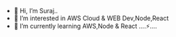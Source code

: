 - 👋 Hi, I’m Suraj..
- 👀 I’m interested in AWS Cloud & WEB Dev,Node,React
- 🌱 I’m currently learning AWS,Node & React
                        ....⚡.... 

<!---
Smolke9/Smolke9 is a ✨ special ✨ repository because its `README.md` (this file) appears on your GitHub profile.
You can click the Preview link to take a look at your changes.
--->

